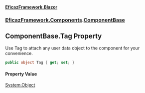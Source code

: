 #### [EficazFramework.Blazor](EficazFrameworkData.md 'EficazFramework Data')
### [EficazFramework.Components](EficazFrameworkData.md#EficazFramework.Components 'EficazFramework.Components').[ComponentBase](EficazFramework.Components/ComponentBase.md 'EficazFramework.Components.ComponentBase')

## ComponentBase.Tag Property

Use Tag to attach any user data object to the component for your convenience.

```csharp
public object Tag { get; set; }
```

#### Property Value
[System.Object](https://docs.microsoft.com/en-us/dotnet/api/System.Object 'System.Object')